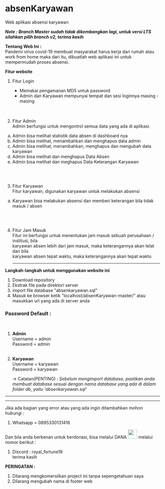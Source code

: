 # absenKaryawan
Web aplikasi absensi karyawan

<b><i>Note : Branch Master sudah tidak dikembangkan lagi, untuk versi LTS silahkan pilih branch v2, terima kasih</i></b>

<b>Tentang Web Ini : </b><br>
Pandemi virus covid-19 membuat masyarakat harus kerja dari rumah atau work from home
maka dari itu, dibuatlah web aplikasi ini untuk mempermudah proses absensi.

<strong>Fitur website</strong>
  1. Fitur Login
    <ul type="square">
    <li>Memakai pengamanan MD5 untuk password</li>
    <li>Admin dan Karyawan mempunyai tempat dan sesi loginnya masing - masing</li>
    </ul><br><br>
    
    
  2. Fitur Admin<br>
     Admin berfungsi untuk mengontrol semua data yang ada di aplikasi.
     
  <ol type="a">
    <li>Admin bisa melihat statistik data absen di dashboard nya</li>
    <li>Admin bisa melihat, menambahkan dan menghapus data admin</li>
    <li>Admin bisa melihat, menambahkan, menghapus dan mengubah data karyawan</li>
    <li>Admin bisa melihat dan menghapus Data Absen</li>
    <li>Admin bisa melihat dan meghapus Data Keterangan Karyawan</li>
   
   
  </ol><br><br>
  
   3. Fitur Karyawan<br>
      Fitur karyawan, digunakan karyawan untuk melakukan absensi
  
  <ol type="a">
    <li>Karyawan bisa melakukan absensi dan memberi keterangan bila tidak masuk / absen </li>
    
  
  </ol><br><br>
  
  4. Fitur Jam Masuk<br>
    Fitur ini berfungsi untuk menentukan jam masuk sebuah perusahaan / institusi, bila<br>
    karyawan absen lebih dari jam masuk, maka keterangannya akan telat dan bila<br>
      karyawan absen tepat waktu, maka keterangannya akan tepat waktu
     
       ________________________________________________________________________________________________________________________________________________________________
   
   <strong>Langkah-langkah untuk menggunakan website ini</strong>
     <ol type="1">
    <li>Download repository</li>
    <li>Ekstrak file pada direktori server</li>
    <li>import file database "absenkaryawan.sql"</li>
    <li>Masuk ke browser ketik "localhost/absenKaryawan-master/"  atau masukkan url yang ada di server anda</li>
    
  </ol>
  
   <b><h3>Password Default : </h3></b><br>
  
  1. <b>Admin</b><br>
    Username = admin<br>
    Password = admin<br><br>
    
  2. <b>Karyawan</b><br>
    Username = karyawan<br>
    Password = karyawan
    
      -> Catatan(PENTING) :
    <i>Sebelum mengimport database, pastikan anda membuat database sesuai dengan nama database yang ada di dalam folder db, yaitu 'absenkaryawan.sql'</i>
-----------------------------------------------------------------------------------------------------------------------------------------------------------------
-----------------------------------------------------------------------------------------------------------------------------------------------------------------
Jika ada bagian yang error atau yang ada ingin ditambahkan mohon hubungi :
1. Whatsapp = 0895330131416<br>

Dan bila anda berkenan untuk berdonasi, bisa melalui DANA <img src ="https://jualmac.net/wp-content/uploads/2020/01/dana-1.jpg" height="30px">
melalui nomor berikut : <br>
1. Discord : royal_fortune19 <br>
terima kasih

<strong> PERINGATAN : </strong><br>
1. Dilarang mengkomersilkan project ini tanpa sepengetahuan saya<br>
2. Dilarang mengubah nama di footer web
